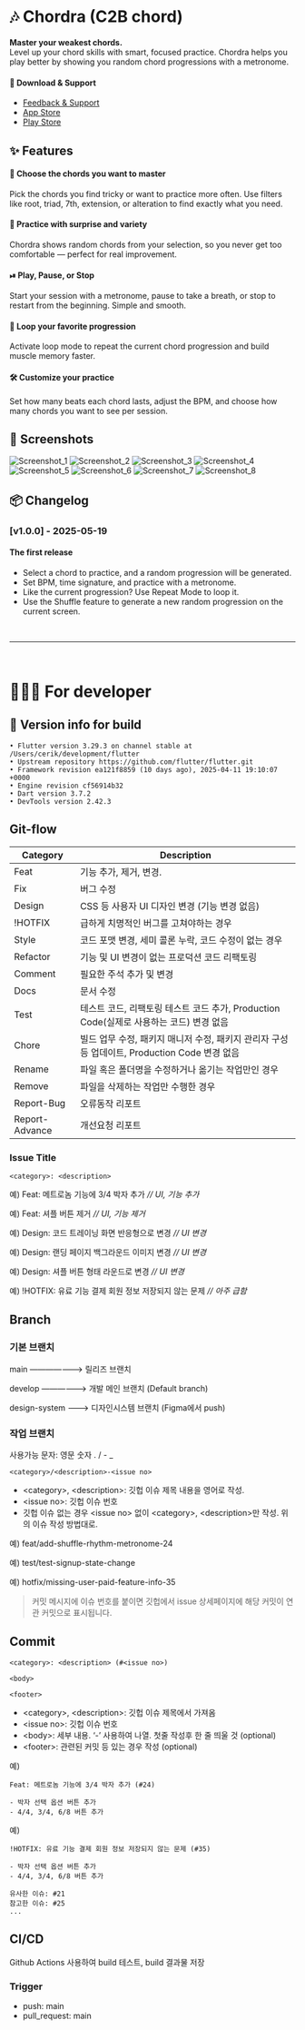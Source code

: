 # 🎶 Chordra (C2B chord)

**Master your weakest chords.**  
Level up your chord skills with smart, focused practice.
Chordra helps you play better by showing you random chord progressions with a metronome.

#### 🔗 Download & Support

- [Feedback & Support](https://mokzas.github.io/chordra-support)
- [App Store](https://apps.apple.com/kr/app/chordra/id6744913508)
- [Play Store](https://play.google.com/store/apps/details?id=kr.mokzas.c2b_chord)

## ✨ Features

#### 🎯 **Choose the chords you want to master** 

Pick the chords you find tricky or want to practice more often. Use filters like root, triad, 7th, extension, or alteration to find exactly what you need.

#### 🎲 **Practice with surprise and variety**  

Chordra shows random chords from your selection, so you never get too comfortable — perfect for real improvement.

#### ⏯ **Play, Pause, or Stop**  

Start your session with a metronome, pause to take a breath, or stop to restart from the beginning. Simple and smooth.

#### 🔁 **Loop your favorite progression**  

Activate loop mode to repeat the current chord progression and build muscle memory faster.

#### 🛠 **Customize your practice**  

Set how many beats each chord lasts, adjust the BPM, and choose how many chords you want to see per session.

## 📱 Screenshots

![Screenshot_1](SCREENSHOTS/screenshot_01.png)
![Screenshot_2](SCREENSHOTS/screenshot_02.png)
![Screenshot_3](SCREENSHOTS/screenshot_03.png)
![Screenshot_4](SCREENSHOTS/screenshot_04.png)
![Screenshot_5](SCREENSHOTS/screenshot_05.png)
![Screenshot_6](SCREENSHOTS/screenshot_06.png)
![Screenshot_7](SCREENSHOTS/screenshot_07.png)
![Screenshot_8](SCREENSHOTS/screenshot_08.png)

## 📦 Changelog

### [v1.0.0] - 2025-05-19

#### The first release

- Select a chord to practice, and a random progression will be generated.
- Set BPM, time signature, and practice with a metronome.
- Like the current progression? Use Repeat Mode to loop it.
- Use the Shuffle feature to generate a new random progression on the current screen.

<br>

---

<br>

# 👨🏻‍💻 For developer

## 🚀 Version info for build
    • Flutter version 3.29.3 on channel stable at /Users/cerik/development/flutter
    • Upstream repository https://github.com/flutter/flutter.git
    • Framework revision ea121f8859 (10 days ago), 2025-04-11 19:10:07 +0000
    • Engine revision cf56914b32
    • Dart version 3.7.2
    • DevTools version 2.42.3

## Git-flow

| Category | Description |
| --- | --- |
| Feat | 기능 추가, 제거, 변경.  |
| Fix | 버그 수정 |
| Design | CSS 등 사용자 UI 디자인 변경 (기능 변경 없음) |
| !HOTFIX | 급하게 치명적인 버그를 고쳐야하는 경우 |
| Style | 코드 포맷 변경, 세미 콜론 누락, 코드 수정이 없는 경우 |
| Refactor | 기능 및 UI 변경이 없는 프로덕션 코드 리팩토링 |
| Comment | 필요한 주석 추가 및 변경 |
| Docs | 문서 수정 |
| Test | 테스트 코드, 리팩토링 테스트 코드 추가, Production Code(실제로 사용하는 코드) 변경 없음 |
| Chore | 빌드 업무 수정, 패키지 매니저 수정, 패키지 관리자 구성 등 업데이트, Production Code 변경 없음 |
| Rename | 파일 혹은 폴더명을 수정하거나 옮기는 작업만인 경우 |
| Remove | 파일을 삭제하는 작업만 수행한 경우 |
| Report-Bug | 오류동작 리포트 |
| Report-Advance | 개선요청 리포트 |

### Issue Title

`<category>: <description>`

예) Feat: 메트로놈 기능에 3/4 박자 추가  *// UI, 기능 추가*

예) Feat: 셔플 버튼 제거  *// UI, 기능 제거*

예) Design: 코드 트레이닝 화면 반응형으로 변경  *// UI 변경*

예) Design: 랜딩 페이지 백그라운드 이미지 변경  *// UI 변경*

예) Design: 셔플 버튼 형태 라운드로 변경  *// UI 변경*

예) !HOTFIX: 유료 기능 결제 회원 정보 저장되지 않는 문제  *// 아주 급함*

## Branch

### 기본 브랜치

main    ———————>  릴리즈 브랜치

develop  ——————>  개발 메인 브랜치 (Default branch)

design-system  ———>  디자인시스템 브랜치 (Figma에서 push)

### 작업 브랜치

사용가능 문자: 영문  숫자  .  /  -  _

`<category>/<description>-<issue no>`

- \<category>, \<description>: 깃헙 이슈 제목 내용을 영어로 작성.
- \<issue no>: 깃헙 이슈 번호
- 깃헙 이슈 없는 경우 \<issue no> 없이 \<category>, \<description>만 작성. 위의 이슈 작성 방법대로.

예) feat/add-shuffle-rhythm-metronome-24

예) test/test-signup-state-change

예) hotfix/missing-user-paid-feature-info-35

> 커밋 메시지에 이슈 번호를 붙이면 깃헙에서 issue 상세페이지에 해당 커밋이 연관 커밋으로 표시됩니다.
> 

## Commit

```
<category>: <description> (#<issue no>)

<body>

<footer>
```

- \<category>, \<description>: 깃헙 이슈 제목에서 가져옴
- \<issue no>: 깃헙 이슈 번호
- \<body>: 세부 내용. ‘-’ 사용하여 나열. 첫줄 작성후 한 줄 띄울 것 (optional)
- \<footer>: 관련된 커밋 등 있는 경우 작성 (optional)

예)

```
Feat: 메트로놈 기능에 3/4 박자 추가 (#24)

- 박자 선택 옵션 버튼 추가
- 4/4, 3/4, 6/8 버튼 추가
```

예)

```
!HOTFIX: 유료 기능 결제 회원 정보 저장되지 않는 문제 (#35)

- 박자 선택 옵션 버튼 추가
- 4/4, 3/4, 6/8 버튼 추가

유사한 이슈: #21
참고한 이슈: #25
...
```

## CI/CD

Github Actions 사용하여 build 테스트, build 결과물 저장

### Trigger

- push: main
- pull_request: main